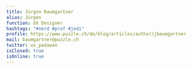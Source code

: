 ```yaml
---
title: Jürgen Baumgartner
alias: Jürgen
function: UX Designer
hashtags: "#nerd #prof #jedi"
profile: https://www.puzzle.ch/de/blog/articles/author/jbaumgartner
mail: baumgartner@puzzle.ch
twitter: ux_padawan
isClosed: true
isOnline: true
---
```

